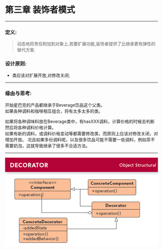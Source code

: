 # 第三章 装饰者模式
---

### 定义:
> 动态地将责任附加到对象上,若要扩展功能,装饰者提供了比继承更有弹性的替代方案.

### 设计原则:
- 类应该对扩展开放,对修改关闭;

---

### 缘由与思考:
开始星巴克的产品都继承于Beverage饮品这个父类。  
如果各种调料和咖啡相互组合，将有太多太多的类。  

如果将各种调味料放在Beverage类中，有hasXXX调料，计算价格的时候去判断然后将各种调料价格计算。  
如果有新的调料，或调料价格变动等都需要修改类，而原则上应该对修改关闭，对增加开放。
况且如果多份调料呢，以及很多饮品可能不需要一些调料，例如茶不需要奶泡，这就导致继承了很多不合适方法。  

---

![Decorator](./Decorator.jpg)
